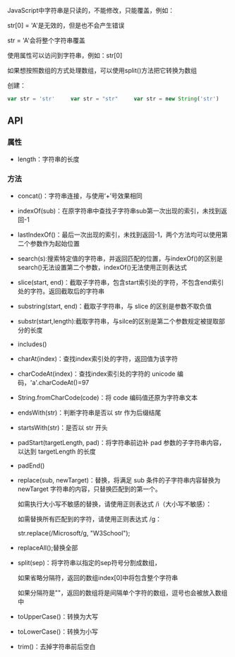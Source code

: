  

JavaScript中字符串是只读的，不能修改，只能覆盖，例如：

str[0] = 'A'是无效的，但是也不会产生错误

str = 'A'会将整个字符串覆盖

使用属性可以访问到字符串，例如：str[0]

如果想按照数组的方式处理数组，可以使用split()方法把它转换为数组

创建：

```js
var str = 'str'     var str = "str"     var str = new String('str')     var str = String('str')
```

 

## API

### 属性

- length：字符串的长度

### 方法

- concat()：字符串连接，与使用‘+’号效果相同

- indexOf(sub)：在原字符串中查找子字符串sub第一次出现的索引，未找到返回-1

- lastIndexOf()：最后一次出现的索引，未找到返回-1，两个方法均可以使用第二个参数作为起始位置

- search(s):搜索特定值的字符串，并返回匹配的位置，与indexOf()的区别是search()无法设置第二个参数，indexOf()无法使用正则表达式

- slice(start, end)：截取子字符串，包含start索引处的字符，不包含end索引处的字符。返回截取后的字符串

- substring(start, end)：截取子字符串，与 slice 的区别是参数不取负值

- substr(start,length):截取字符串，与silce的区别是第二个参数规定被提取部分的长度

- includes()

- charAt(index)：查找index索引处的字符，返回值为该字符

- charCodeAt(index)：查找index索引处的字符的 unicode 编码，'a'.charCodeAt()=97

- String.fromCharCode(code)：将 code 编码值还原为字符串文本

- endsWith(str)：判断字符串是否以 str 作为后缀结尾

- startsWith(str)：是否以 str 开头

- padStart(targetLength, pad)：将字符串前边补 pad 参数的子字符串内容，以达到 targetLength 的长度

- padEnd()

- replace(sub, newTarget)：替换，将满足 sub 条件的子字符串内容替换为 newTarget 字符串的内容，只替换匹配到的第一个。

  如需执行大小写不敏感的替换，请使用正则表达式 /i（大小写不敏感）：

  如需替换所有匹配到的字符，请使用正则表达式 /g：

  str.replace(/Microsoft/g, "W3School");

- replaceAll();替换全部

- split(sep)：将字符串以指定的sep符号分割成数组，

  如果省略分隔符，返回的数组index[0]中将包含整个字符串

  如果分隔符是""，返回的数组将是间隔单个字符的数组，逗号也会被放入数组中

- toUpperCase()：转换为大写

- toLowerCase()：转换为小写

- trim()：去掉字符串前后空白